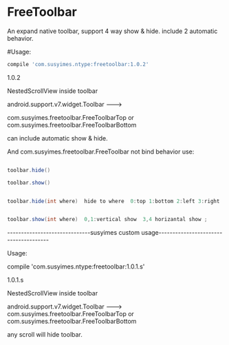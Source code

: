 # FreeToolbar
An expand native toolbar, support 4 way show &amp; hide. include 2 automatic behavior.


#Usage:
```groovy
compile 'com.susyimes.ntype:freetoolbar:1.0.2'
```

1.0.2

NestedScrollView inside toolbar

android.support.v7.widget.Toolbar  ---> 

com.susyimes.freetoolbar.FreeToolbarTop  or com.susyimes.freetoolbar.FreeToolbarBottom


can include automatic show & hide.



And com.susyimes.freetoolbar.FreeToolbar not bind behavior use:

```java

toolbar.hide()

toolbar.show()


toolbar.hide(int where)  hide to where  0:top 1:bottom 2:left 3:right  ;


toolbar.show(int where)  0,1:vertical show  3,4 horizantal show ;
```



------------------------------susyimes custom usage--------------------------------------

Usage:

compile 'com.susyimes.ntype:freetoolbar:1.0.1.s'


1.0.1.s

NestedScrollView inside toolbar

android.support.v7.widget.Toolbar  --->  com.susyimes.freetoolbar.FreeToolbarTop  or com.susyimes.freetoolbar.FreeToolbarBottom

any scroll will hide toolbar. 


